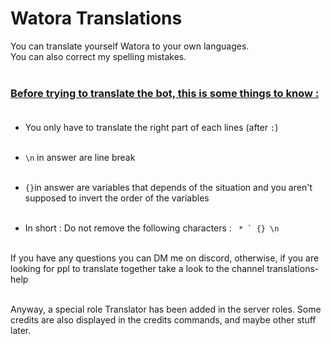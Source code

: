 # Watora Translations

You can translate yourself Watora to your own languages.<br>
You can also correct my spelling mistakes.<br><br> 

### <u>Before trying to translate the bot, this is some things to know :<br><br></u> 

- You only have to translate the right part of each lines (after `:`)<br><br>

- `\n` in answer are line break<br><br>

- ```{}```in answer are variables that depends of the situation and you aren't supposed to invert the order of the variables <br><br>

- In short : Do not remove the following characters : ``` * ` {} \n``` <br><br>
 
If you have any questions you can DM me on discord, otherwise, if you are looking for ppl to translate together take a look to the channel translations-help <br><br>

Anyway, a special role Translator has been added in the server roles. Some credits are also displayed in the credits commands, and maybe other stuff later.<br><br>

